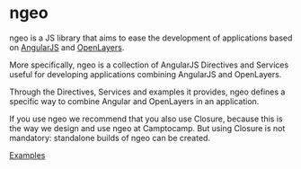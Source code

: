 # ngeo

ngeo is a JS library that aims to ease the development of applications based on
[AngularJS](https://angularjs.org/) and [OpenLayers](http://openlayers.org).

More specifically, ngeo is a collection of AngularJS Directives and Services
useful for developing applications combining AngularJS and OpenLayers.

Through the Directives, Services and examples it provides, ngeo defines
a specific way to combine Angular and OpenLayers in an application.

If you use ngeo we recommend that you also use Closure, because this is the way
we design and use ngeo at Camptocamp. But using Closure is not mandatory:
standalone builds of ngeo can be created.

[Examples](../examples)
